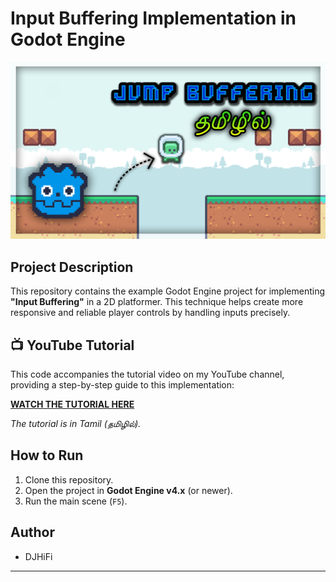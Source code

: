 # Input Buffering Implementation in Godot Engine

![Input Buffering Godot Thumbnail](https://github.com/darwin-001/godot-input-buffering/blob/edcacef23c6e96427607656e5651b68bffd1f03c/Godot%20Jump%20Buffering.png)

## Project Description

This repository contains the example Godot Engine project for implementing **"Input Buffering"** in a 2D platformer. This technique helps create more responsive and reliable player controls by handling inputs precisely.

## 📺 YouTube Tutorial

This code accompanies the tutorial video on my YouTube channel, providing a step-by-step guide to this implementation:

[**WATCH THE TUTORIAL HERE**](https://www.youtube.com/watch?v=J4KGrfCWpmM)

*The tutorial is in Tamil (தமிழில்).*

## How to Run

1.  Clone this repository.
2.  Open the project in **Godot Engine v4.x** (or newer).
3.  Run the main scene (`F5`).

## Author

* DJHiFi

---
